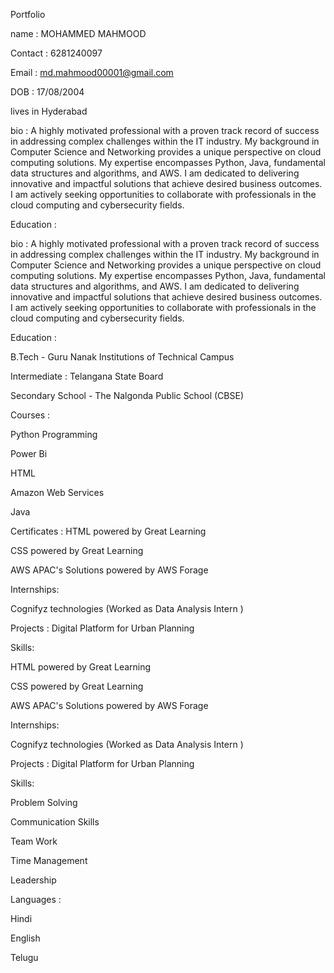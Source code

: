  Portfolio

 
name : MOHAMMED MAHMOOD 

Contact : 6281240097

Email : md.mahmood00001@gmail.com

DOB : 17/08/2004

lives in Hyderabad


bio : 
A highly motivated professional with a proven track record of success in addressing complex challenges within the IT industry.  My background in Computer Science and Networking provides a unique perspective on cloud computing solutions. My expertise encompasses Python, Java, fundamental data structures and algorithms, and AWS. I am dedicated to delivering innovative and impactful solutions that achieve desired business outcomes. I am actively seeking opportunities to collaborate with professionals in the cloud computing and cybersecurity fields.

Education :

bio : 
A highly motivated professional with a proven track record of success in addressing complex challenges within the IT industry.  My background in Computer Science and Networking provides a unique perspective on cloud computing solutions. My expertise encompasses Python, Java, fundamental data structures and algorithms, and AWS. I am dedicated to delivering innovative and impactful solutions that achieve desired business outcomes. I am actively seeking opportunities to collaborate with professionals in the cloud computing and cybersecurity fields.

Education : 

B.Tech - Guru Nanak Institutions of Technical Campus 

Intermediate : Telangana State Board

Secondary School - The Nalgonda Public School (CBSE)

Courses : 
 
 Python Programming 

Power Bi 

HTML

Amazon Web Services 

Java

Certificates :
HTML powered by Great Learning 

CSS powered by Great Learning

AWS APAC's Solutions  powered by AWS Forage 

Internships:

Cognifyz technologies (Worked as Data Analysis Intern )

Projects : Digital Platform for Urban Planning

Skills:


HTML powered by Great Learning 

CSS powered by Great Learning 

AWS APAC's Solutions  powered by AWS Forage 

Internships: 

Cognifyz technologies (Worked as Data Analysis Intern )

Projects : 
Digital Platform for Urban Planning

Skills: 

Problem Solving 

Communication Skills

Team Work 

Time Management

Leadership 


Languages :


Hindi 

English

Telugu
